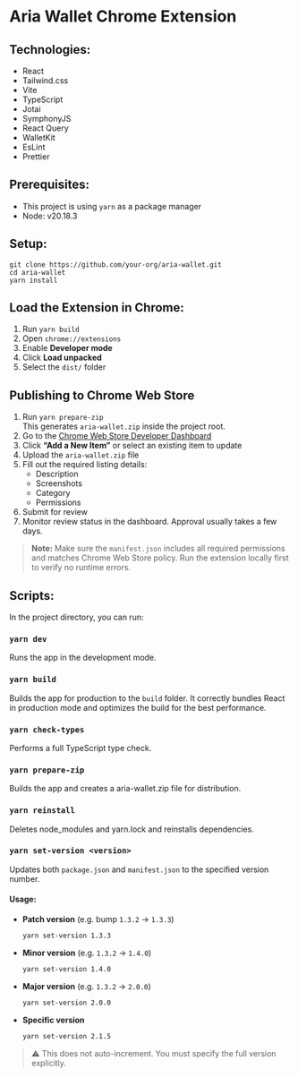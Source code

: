 # Aria Wallet Chrome Extension

## Technologies:

- React
- Tailwind.css
- Vite
- TypeScript
- Jotai
- SymphonyJS
- React Query
- WalletKit
- EsLint
- Prettier

## Prerequisites:

- This project is using `yarn` as a package manager
- Node: v20.18.3

## Setup:

```
git clone https://github.com/your-org/aria-wallet.git
cd aria-wallet
yarn install
```

## Load the Extension in Chrome:

1. Run `yarn build`
2. Open `chrome://extensions`
3. Enable **Developer mode**
4. Click **Load unpacked**
5. Select the `dist/` folder

## Publishing to Chrome Web Store

1. Run `yarn prepare-zip`  
   This generates `aria-wallet.zip` inside the project root.
2. Go to the [Chrome Web Store Developer Dashboard](https://chrome.google.com/webstore/devconsole)
3. Click **“Add a New Item”** or select an existing item to update
4. Upload the `aria-wallet.zip` file
5. Fill out the required listing details:
   - Description
   - Screenshots
   - Category
   - Permissions
6. Submit for review
7. Monitor review status in the dashboard. Approval usually takes a few days.

> **Note:** Make sure the `manifest.json` includes all required permissions and matches Chrome Web Store policy. Run the extension locally first to verify no runtime errors.

## Scripts:

In the project directory, you can run:

### `yarn dev`

Runs the app in the development mode.

### `yarn build`

Builds the app for production to the `build` folder.
It correctly bundles React in production mode and optimizes the build for the best performance.

### `yarn check-types`

Performs a full TypeScript type check.

### `yarn prepare-zip`

Builds the app and creates a aria-wallet.zip file for distribution.

### `yarn reinstall`

Deletes node_modules and yarn.lock and reinstalls dependencies.

### `yarn set-version <version>`

Updates both `package.json` and `manifest.json` to the specified version number.

#### Usage:

- **Patch version** (e.g. bump `1.3.2` → `1.3.3`)

  ```bash
  yarn set-version 1.3.3
  ```

- **Minor version** (e.g. `1.3.2` → `1.4.0`)

  ```bash
  yarn set-version 1.4.0
  ```

- **Major version** (e.g. `1.3.2` → `2.0.0`)

  ```bash
  yarn set-version 2.0.0
  ```

- **Specific version**
  ```bash
  yarn set-version 2.1.5
  ```

> ⚠️ This does not auto-increment. You must specify the full version explicitly.
